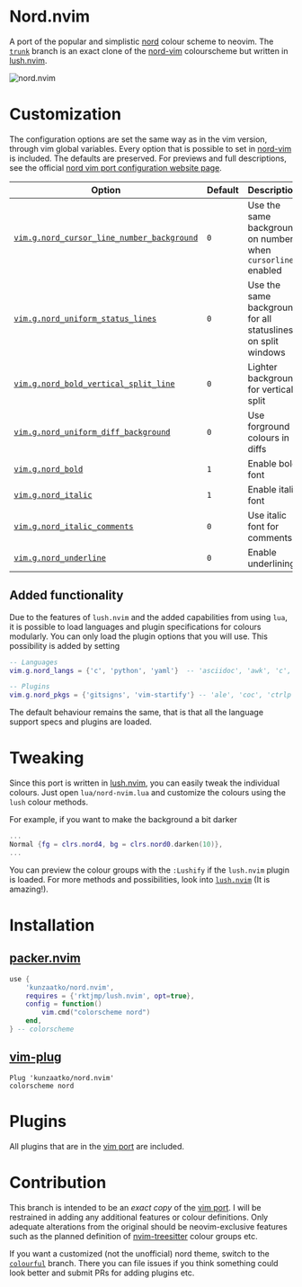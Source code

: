 # Nord.nvim

A port of the popular and simplistic [nord](https://www.nordtheme.com/) colour scheme to neovim. The [`trunk`](https://github.com/kunzaatko/nord.nvim/tree/trunk) branch is an exact clone of the [nord-vim](https://github.com/arcticicestudio/nord-vim) colourscheme but written in [lush.nvim](https://github.com/rktjmp/lush.nvim).

![nord.nvim](https://user-images.githubusercontent.com/56647779/117521912-a0188b00-afb0-11eb-857a-7554874c5050.png)

# Customization

The configuration options are set the same way as in the vim version, through vim global variables. Every option that is possible to set in [nord-vim](https://github.com/arcticicestudio/nord-vim) is included. The defaults are preserved. For previews and full descriptions, see the official [nord vim port configuration website page](https://www.nordtheme.com/docs/ports/vim/configuration).

| Option                                                                                                                                    | Default | Description                                                  |
| ----------------------------------------------------------------------------------------------------------------------------------------- | ------- | ------------------------------------------------------------ |
| [`vim.g.nord_cursor_line_number_background`](https://www.nordtheme.com/docs/ports/vim/configuration#active-cursor-line-number-background) | `0`     | Use the same background on number when `cursorline` enabled  |
| [`vim.g.nord_uniform_status_lines`](https://www.nordtheme.com/docs/ports/vim/configuration#uniform-status-lines)                          | `0`     | Use the same background for all statuslines on split windows |
| [`vim.g.nord_bold_vertical_split_line`](https://www.nordtheme.com/docs/ports/vim/configuration#bold-vertical-split-lines)                 | `0`     | Lighter background for vertical split                        |
| [`vim.g.nord_uniform_diff_background`](https://www.nordtheme.com/docs/ports/vim/configuration#uniform-diff-background)                    | `0`     | Use forground colours in diffs                               |
| [`vim.g.nord_bold`](https://www.nordtheme.com/docs/ports/vim/configuration#bold-style)                                                    | `1`     | Enable bold font                                             |
| [`vim.g.nord_italic`](https://www.nordtheme.com/docs/ports/vim/configuration#italic-style)                                                | `1`     | Enable italic font                                           |
| [`vim.g.nord_italic_comments`](https://www.nordtheme.com/docs/ports/vim/configuration#italic-comments)                                    | `0`     | Use italic font for comments                                 |
| [`vim.g.nord_underline`](https://www.nordtheme.com/docs/ports/vim/configuration#underline-style)                                          | `0`     | Enable underlining                                           |

## Added functionality

Due to the features of `lush.nvim` and the added capabilities from using `lua`, it is possible to load languages and plugin specifications for colours modularly. You can only load the plugin options that you will use. This possibility is added by setting

```lua
-- Languages
vim.g.nord_langs = {'c', 'python', 'yaml'}  -- 'asciidoc', 'awk', 'c', 'cmake', 'cs', 'css', 'dosini', 'dt', 'gitconfig', 'go', 'help', 'html', 'java', 'json', 'less', 'lisp', 'lua', 'markdown', 'perl', 'php', 'pod', 'python', 'ruby', 'rust', 'sass', 'sh', 'sql', 'vim', 'xml', 'yaml'

-- Plugins
vim.g.nord_pkgs = {'gitsigns', 'vim-startify'} -- 'ale', 'coc', 'ctrlp', 'gitsigns', 'haskell-vim', 'jedi-vim', 'nerdtree', 'vim-clap', 'vim-fugitive', 'vim-gitgutter', 'vim-indent-guides', 'vim-javascript', 'vim-markdown', 'vim-plug', 'vim-signature', 'vim-signify', 'vim-startify', 'vimwiki', 'vim-yaml', 'yats'
```

The default behaviour remains the same, that is that all the language support specs and plugins are loaded.

# Tweaking

Since this port is written in [lush.nvim](https://github.com/rktjmp/lush.nvim), you can easily tweak the individual colours. Just open `lua/nord-nvim.lua` and customize the colours using the `lush` colour methods.

For example, if you want to make the background a bit darker

```lua
...
Normal {fg = clrs.nord4, bg = clrs.nord0.darken(10)},
...
```

You can preview the colour groups with the `:Lushify` if the `lush.nvim` plugin is loaded. For more methods and possibilities, look into [`lush.nvim`](https://github.com/rktjmp/lush.nvim) (It is amazing!).

# Installation

## [packer.nvim](https://github.com/wbthomason/packer.nvim)

```lua
use {
    'kunzaatko/nord.nvim',
    requires = {'rktjmp/lush.nvim', opt=true},
    config = function()
        vim.cmd("colorscheme nord")
    end,
} -- colorscheme
```

## [vim-plug](https://github.com/junegunn/vim-plug)

```vim
Plug 'kunzaatko/nord.nvim'
colorscheme nord
```

# Plugins

All plugins that are in the [vim port](https://github.com/arcticicestudio/nord-vim) are included.

# Contribution

This branch is intended to be an _exact copy_ of the [vim port](https://github.com/arcticicestudio/nord-vim). I will be restrained in adding any additional features or colour definitions. Only adequate alterations from the original should be neovim-exclusive features such as the planned definition of [nvim-treesitter](https://github.com/nvim-treesitter/nvim-treesitter) colour groups etc.

If you want a customized (not the unofficial) nord theme, switch to the [`colourful`](https://github.com/kunzaatko/nord.nvim/tree/colourful) branch. There you can file issues if you think something could look better and submit PRs for adding plugins etc.

<!-- vim:set et sw=4 ts=4 nowrap: -->

